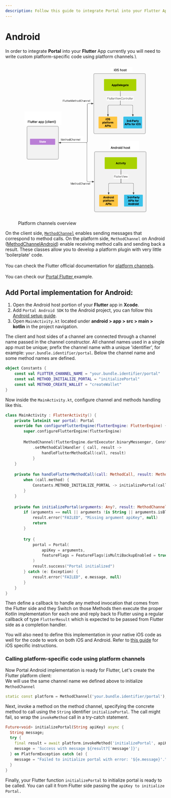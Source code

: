 ```yaml
---
description: Follow this guide to integrate Portal into your Flutter App.
---
```


# Android

In order to integrate **Portal** into your **Flutter** App currently you will need to write custom platform-specific code using platform channels.\


<figure><img src="../../.gitbook/assets/PlatformChannels.png" alt=""><figcaption><p>Platform channels overview</p></figcaption></figure>

On the client side, [`MethodChannel`](https://api.flutter.dev/flutter/services/MethodChannel-class.html?_gl=1*4sycbc*_ga*MTE0MjAwMDc0MS4xNzI2MDk0ODMw*_ga_04YGWK0175*MTcyNjE2NTI2Ny4yLjEuMTcyNjE2NTQ3NS4wLjAuMA..) enables sending messages that correspond to method calls. On the platform side, `MethodChannel` on Android ([MethodChannelAndroid](https://api.flutter.dev/javadoc/io/flutter/plugin/common/MethodChannel.html?_gl=1*wlfjam*_ga*MTE0MjAwMDc0MS4xNzI2MDk0ODMw*_ga_04YGWK0175*MTcyNjIzODQ5NC4zLjAuMTcyNjIzODQ5NC4wLjAuMA..)) enable receiving method calls and sending back a result. These classes allow you to develop a platform plugin with very little 'boilerplate' code.\
\
You can check the Flutter official documentation for [platform channels](https://docs.flutter.dev/platform-integration/platform-channels).\
\
You can check our [Portal Flutter ](https://github.com/portal-hq/portal_flutter)example.

## Add Portal implementation for Android:

1. Open the Android host portion of your **Flutter** app in **Xcode**.
2. Add `Portal Android SDK` to the Android project, you can follow this [Android setup guide](https://docs.portalhq.io/guides/android).
3. Open `MainActivity.kt` located under **android > app > src > main > kotlin** in the project navigation.

The client and host sides of a channel are connected through a channel name passed in the channel constructor. All channel names used in a single app must be unique; prefix the channel name with a unique 'identifier', for example: `your.bundle.identifier/portal`. Below the channel name and some method names are defined.

```kotlin
object Constants {
    const val FLUTTER_CHANNEL_NAME = "your.bundle.identifier/portal"
    const val METHOD_INITIALIZE_PORTAL = "initializePortal"
    const val METHOD_CREATE_WALLET = "createWallet"
}
```

Now inside the `MainActivity.kt`, configure channel and methods handling like this.

```kotlin
class MainActivity : FlutterActivity() {
    private lateinit var portal: Portal
    override fun configureFlutterEngine(flutterEngine: FlutterEngine) {
        super.configureFlutterEngine(flutterEngine)

        MethodChannel(flutterEngine.dartExecutor.binaryMessenger, Constants.FLUTTER_CHANNEL_NAME)
            .setMethodCallHandler { call, result ->
                handleFlutterMethodCall(call, result)
            }
    }

    private fun handleFlutterMethodCall(call: MethodCall, result: MethodChannel.Result) {
        when (call.method) {
            Constants.METHOD_INITIALIZE_PORTAL -> initializePortal(call.arguments, result)
        }
    }

    private fun initializePortal(arguments: Any?, result: MethodChannel.Result) {
        if (arguments == null || arguments !is String || arguments.isBlank()) {
            result.error("FAILED", "Missing argument apiKey", null)
            return
        }

        try {
            portal = Portal(
                apiKey = arguments,
                featureFlags = FeatureFlags(isMultiBackupEnabled = true)
            )
            result.success("Portal initialized")
        } catch (e: Exception) {
            result.error("FAILED", e.message, null)
        }
    }
}
```

Then define a callback to handle any method invocation that comes from the Flutter side and they Switch on those Methods then execute the proper Kotlin implementation for each one and reply back to Flutter using a regular callback of type `FlutterResult` which is expected to be passed from Flutter side as a completion handler.



You will also need to define this implementation in your native iOS code as well for the code to work on both iOS and Android. Refer to [this guide](https://docs.portalhq.io/resources/flutter-ios) for iOS specific instructions.

### Calling platform-specific code using platform channels <a href="#example" id="example"></a>

Now Portal Android implementation is ready for Flutter, Let's create the Flutter platform client:\
We will use the same channel name we defined above to initialize `MethodChannel`

```dart
static const platform = MethodChannel('your.bundle.identifier/portal');
```

Next, invoke a method on the method channel, specifying the concrete method to call using the `String` identifier `initializePortal`. The call might fail, so wrap the `invokeMethod` call in a try-catch statement.

```dart
Future<void> initializePortal(String apiKey) async {
  String message;
  try {
    final result = await platform.invokeMethod('initializePortal', apiKey);
    message = 'Success with message ${result?['message']}';
  } on PlatformException catch (e) {
    message = "Failed to initialize portal with error: '${e.message}'.";
  }
}
```

Finally, your Flutter function `initializePortal` to initialize portal is ready to be called. You can call it from Flutter side passing the `apiKey to initialize Portal.`

